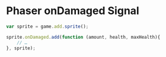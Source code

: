 # Phaser onDamaged Signal

```javascript
var sprite = game.add.sprite();

sprite.onDamaged.add(function (amount, health, maxHealth){
    // …
}, sprite);
```
